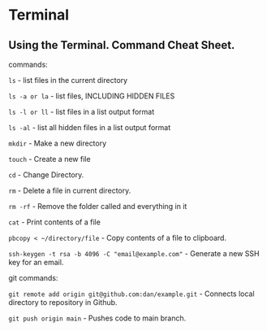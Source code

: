 # Terminal
## Using the Terminal. Command Cheat Sheet.

commands:

`ls` - list files in the current directory

`ls -a or la` - list files, INCLUDING HIDDEN FILES

`ls -l or ll` - list files in a list output format

`ls -al` - list all hidden files in a list output format

`mkdir` - Make a new directory

`touch` - Create a new file

`cd` - Change Directory.

`rm` - Delete a file in current directory.

`rm -rf` - Remove the folder called and everything in it

`cat` - Print contents of a file

`pbcopy < ~/directory/file` - Copy contents of a file to clipboard.

`ssh-keygen -t rsa -b 4096 -C "email@example.com"` - Generate a new SSH key for an email.

git commands:

`git remote add origin git@github.com:dan/example.git` - Connects local directory to repository in Github.

`git push origin main` - Pushes code to main branch.

